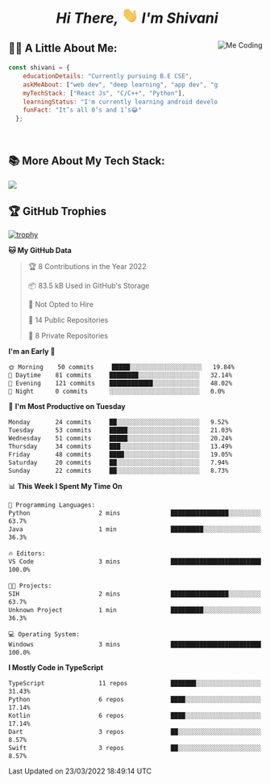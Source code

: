 # <p align="center">️ _Hi There, <img src="https://raw.githubusercontent.com/SanjayDevTech/SanjayDevTech/master/assets/wave.gif" alt="waving hand" width="33px"> I'm Shivani_</p>

<img align="right" alt="Me Coding" height="200" src="https://media.giphy.com/media/L1R1tvI9svkIWwpVYr/giphy.gif">

## 👩‍💻 **A Little About Me:**
```jsx
const shivani = {
    educationDetails: "Currently pursuing B.E CSE",
    askMeAbout: ["web dev", "deep learning", "app dev", "gardening"],
    myTechStack: ["React Js", "C/C++", "Python"],
    learningStatus: "I'm currently learning android development",
    funFact: "It’s all 0’s and 1’s😂"
  };
```

<br/>

## 📚 **More About My Tech Stack:**

   <img align="center" src="https://github-readme-stats.vercel.app/api/top-langs/?username=shivu-srk&layout=compact&theme=vue-dark"/>
   <br/>
   
## 🏆 GitHub Trophies

[![trophy](https://github-profile-trophy.vercel.app/?username=shivu-srk&theme=nord&column=7)](https://github.com/ryo-ma/github-profile-trophy)

<!--START_SECTION:waka-->
**🐱 My GitHub Data** 

> 🏆 8 Contributions in the Year 2022
 > 
> 📦 83.5 kB Used in GitHub's Storage 
 > 
> 🚫 Not Opted to Hire
 > 
> 📜 14 Public Repositories 
 > 
> 🔑 8 Private Repositories  
 > 
**I'm an Early 🐤** 

```text
🌞 Morning    50 commits     █████░░░░░░░░░░░░░░░░░░░░   19.84% 
🌆 Daytime    81 commits     ████████░░░░░░░░░░░░░░░░░   32.14% 
🌃 Evening    121 commits    ████████████░░░░░░░░░░░░░   48.02% 
🌙 Night      0 commits      ░░░░░░░░░░░░░░░░░░░░░░░░░   0.0%

```
📅 **I'm Most Productive on Tuesday** 

```text
Monday       24 commits     ██░░░░░░░░░░░░░░░░░░░░░░░   9.52% 
Tuesday      53 commits     █████░░░░░░░░░░░░░░░░░░░░   21.03% 
Wednesday    51 commits     █████░░░░░░░░░░░░░░░░░░░░   20.24% 
Thursday     34 commits     ███░░░░░░░░░░░░░░░░░░░░░░   13.49% 
Friday       48 commits     ████░░░░░░░░░░░░░░░░░░░░░   19.05% 
Saturday     20 commits     ██░░░░░░░░░░░░░░░░░░░░░░░   7.94% 
Sunday       22 commits     ██░░░░░░░░░░░░░░░░░░░░░░░   8.73%

```


📊 **This Week I Spent My Time On** 

```text
💬 Programming Languages: 
Python                   2 mins              ████████████████░░░░░░░░░   63.7% 
Java                     1 min               █████████░░░░░░░░░░░░░░░░   36.3%

🔥 Editors: 
VS Code                  3 mins              █████████████████████████   100.0%

🐱‍💻 Projects: 
SIH                      2 mins              ████████████████░░░░░░░░░   63.7% 
Unknown Project          1 min               █████████░░░░░░░░░░░░░░░░   36.3%

💻 Operating System: 
Windows                  3 mins              █████████████████████████   100.0%

```

**I Mostly Code in TypeScript** 

```text
TypeScript               11 repos            ███████░░░░░░░░░░░░░░░░░░   31.43% 
Python                   6 repos             ████░░░░░░░░░░░░░░░░░░░░░   17.14% 
Kotlin                   6 repos             ████░░░░░░░░░░░░░░░░░░░░░   17.14% 
Dart                     3 repos             ██░░░░░░░░░░░░░░░░░░░░░░░   8.57% 
Swift                    3 repos             ██░░░░░░░░░░░░░░░░░░░░░░░   8.57%

```



 Last Updated on 23/03/2022 18:49:14 UTC
<!--END_SECTION:waka-->
